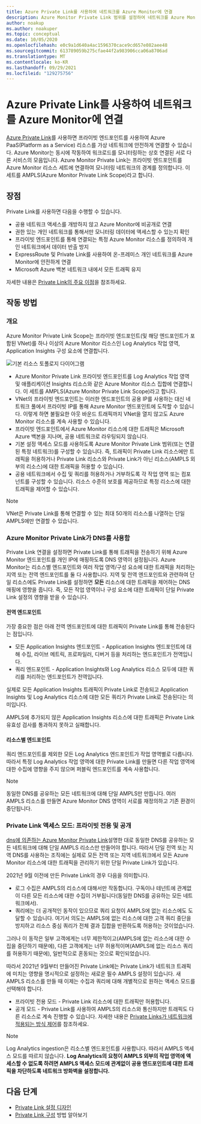 ```yaml
---
title: Azure Private Link를 사용하여 네트워크를 Azure Monitor에 연결
description: Azure Monitor Private Link 범위를 설정하여 네트워크를 Azure Monitor에 안전하게 연결합니다.
author: noakup
ms.author: noakuper
ms.topic: conceptual
ms.date: 10/05/2020
ms.openlocfilehash: e0c9a1d640a4ac1596370cace9cd657e082aee48
ms.sourcegitcommit: 613789059b275cfae44f2a983906cca06a8706ad
ms.translationtype: MT
ms.contentlocale: ko-KR
ms.lasthandoff: 09/29/2021
ms.locfileid: "129275756"
---
```

# <a name="use-azure-private-link-to-connect-networks-to-azure-monitor"></a>Azure Private Link를 사용하여 네트워크를 Azure Monitor에 연결

[Azure Private Link](../../private-link/private-link-overview.md)를 사용하면 프라이빗 엔드포인트를 사용하여 Azure PaaS(Platform as a Service) 리소스를 가상 네트워크에 안전하게 연결할 수 있습니다. Azure Monitor는 동시에 작동하여 워크로드를 모니터링하는 상호 연결된 서로 다른 서비스의 모음입니다. Azure Monitor Private Link는 프라이빗 엔드포인트를 Azure Monitor 리소스 세트에 연결하여 모니터링 네트워크의 경계를 정의합니다. 이 세트를 AMPLS(Azure Monitor Private Link Scope)라고 합니다.


## <a name="advantages"></a>장점

Private Link를 사용하면 다음을 수행할 수 있습니다.

- 공용 네트워크 액세스를 개방하지 않고 Azure Monitor에 비공개로 연결
- 권한 있는 개인 네트워크를 통해서만 모니터링 데이터에 액세스할 수 있는지 확인
- 프라이빗 엔드포인트를 통해 연결되는 특정 Azure Monitor 리소스를 정의하여 개인 네트워크에서 데이터 반출 방지
- ExpressRoute 및 Private Link를 사용하여 온-프레미스 개인 네트워크를 Azure Monitor에 안전하게 연결
- Microsoft Azure 백본 네트워크 내에서 모든 트래픽 유지

자세한 내용은 [Private Link의 주요 이점](../../private-link/private-link-overview.md#key-benefits)을 참조하세요.

## <a name="how-it-works"></a>작동 방법

### <a name="overview"></a>개요
Azure Monitor Private Link Scope는 프라이빗 엔드포인트(및 해당 엔드포인트가 포함된 VNet)를 하나 이상의 Azure Monitor 리소스인 Log Analytics 작업 영역, Application Insights 구성 요소에 연결합니다.

![기본 리소스 토폴로지 다이어그램](./media/private-link-security/private-link-basic-topology.png)

* Azure Monitor Private Link 프라이빗 엔드포인트를 Log Analytics 작업 영역 및 애플리케이션 Insights 리소스와 같은 Azure Monitor 리소스 집합에 연결합니다. 이 세트를 AMPLS(Azure Monitor Private Link Scope)라고 합니다.
* VNet의 프라이빗 엔드포인트는 이러한 엔드포인트의 공용 IP를 사용하는 대신 네트워크 풀에서 프라이빗 IP를 통해 Azure Monitor 엔드포인트에 도착할 수 있습니다. 이렇게 하면 불필요한 아웃 바운드 트래픽까지 VNet을 열지 않고도 Azure Monitor 리소스를 계속 사용할 수 있습니다. 
* 프라이빗 엔드포인트에서 Azure Monitor 리소스에 대한 트래픽은 Microsoft Azure 백본을 지나며, 공용 네트워크로 라우팅되지 않습니다.
* 기본 설정 액세스 모드를 사용하도록 Azure Monitor Private Link 범위(또는 연결된 특정 네트워크)를 구성할 수 있습니다. 즉, 트래픽이 Private Link 리소스에만 트래픽을 허용하거나 Private Link 리소스와 Private Link가 아닌 리소스(AMPLS 외부의 리소스)에 대한 트래픽을 허용할 수 있습니다.
* 공용 네트워크에서 수집 및 쿼리를 허용하거나 거부하도록 각 작업 영역 또는 컴포넌트를 구성할 수 있습니다. 리소스 수준의 보호를 제공하므로 특정 리소스에 대한 트래픽을 제어할 수 있습니다.

> [!NOTE]
> VNet은 Private Link를 통해 연결할 수 있는 최대 50개의 리소스를 나열하는 단일 AMPLS에만 연결할 수 있습니다.

### <a name="azure-monitor-private-link-relies-on-your-dns"></a>Azure Monitor Private Link가 DNS를 사용함
Private Link 연결을 설정하면 Private Link를 통해 트래픽을 전송하기 위해 Azure Monitor 엔드포인트를 개인 IP에 매핑하도록 DNS 영역이 설정됩니다. Azure Monitor는 리소스별 엔드포인트와 여러 작업 영역/구성 요소에 대한 트래픽을 처리하는 지역 또는 전역 엔드포인트를 둘 다 사용합니다. 지역 및 전역 엔드포인트와 관련하여 단일 리소스에도 Private Link를 설정하면 **모든** 리소스에 대한 트래픽을 제어하는 DNS 매핑에 영향을 줍니다. 즉, 모든 작업 영역이나 구성 요소에 대한 트래픽이 단일 Private Link 설정의 영향을 받을 수 있습니다.

#### <a name="global-endpoints"></a>전역 엔드포인트
가장 중요한 점은 아래 전역 엔드포인트에 대한 트래픽이 Private Link를 통해 전송된다는 점입니다.
* 모든 Application Insights 엔드포인트 - Application Insights 엔드포인트에 대해 수집, 라이브 메트릭, 프로파일러, 디버거 등을 처리하는 엔드포인트가 전역입니다.
* 쿼리 엔드포인트 - Application Insights와 Log Analytics 리소스 모두에 대한 쿼리를 처리하는 엔드포인트가 전역입니다.

실제로 모든 Application Insights 트래픽이 Private Link로 전송되고 Application Insights 및 Log Analytics 리소스에 대한 모든 쿼리가 Private Link로 전송된다는 의미입니다.

AMPLS에 추가되지 않은 Application Insights 리소스에 대한 트래픽은 Private Link 유효성 검사를 통과하지 못하고 실패합니다.

#### <a name="resource-specific-endpoints"></a>리소스별 엔드포인트
쿼리 엔드포인트를 제외한 모든 Log Analytics 엔드포인트가 작업 영역별로 다릅니다. 따라서 특정 Log Analytics 작업 영역에 대한 Private Link를 만들면 다른 작업 영역에 대한 수집에 영향을 주지 않으며 퍼블릭 엔드포인트를 계속 사용합니다.


> [!NOTE]
> 동일한 DNS를 공유하는 모든 네트워크에 대해 단일 AMPLS만 만듭니다. 여러 AMPLS 리소스를 만들면 Azure Monitor DNS 영역이 서로를 재정의하고 기존 환경이 중단됩니다.

### <a name="private-link-access-modes-private-only-vs-open"></a>Private Link 액세스 모드: 프라이빗 전용 및 공개
[dns에 의존하는 Azure Monitor Private Link](#azure-monitor-private-link-relies-on-your-dns)설명한 대로 동일한 DNS를 공유하는 모든 네트워크에 대해 단일 AMPLS 리소스만 만들어야 합니다. 따라서 단일 전역 또는 지역 DNS를 사용하는 조직에는 실제로 모든 전역 또는 지역 네트워크에서 모든 Azure Monitor 리소스에 대한 트래픽을 관리하기 위한 단일 Private Link가 있습니다.

2021년 9월 이전에 만든 Private Link의 경우 다음을 의미합니다. 
* 로그 수집은 AMPLS의 리소스에 대해서만 작동합니다. 구독이나 테넌트에 관계없이 다른 모든 리소스에 대한 수집이 거부됩니다(동일한 DNS를 공유하는 모든 네트워크에서).
* 쿼리에는 더 공개적인 동작이 있으므로 쿼리 요청이 AMPLS에 없는 리소스에도 도달할 수 있습니다. 여기서 의도는 AMPLS에 없는 리소스에 대한 고객 쿼리 중단을 방지하고 리소스 중심 쿼리가 전체 결과 집합을 반환하도록 허용하는 것이었습니다.

그러나 이 동작은 일부 고객에게는 너무 제한적이고(AMPLS에 없는 리소스에 대한 수집을 중단하기 때문에), 다른 고객에게는 너무 허용적이며(AMPLS에 없는 리소스 쿼리를 허용하기 때문에), 일반적으로 혼동되는 것으로 확인되었습니다.

따라서 2021년 9월부터 만들어진 Private Link에는 Private Link가 네트워크 트래픽에 미치는 영향을 명시적으로 설정하는 새로운 필수 AMPLS 설정이 있습니다. 새 AMPLS 리소스를 만들 때 이제는 수집과 쿼리에 대해 개별적으로 원하는 액세스 모드를 선택해야 합니다. 
* 프라이빗 전용 모드 - Private Link 리소스에 대한 트래픽만 허용합니다.
* 공개 모드 - Private Link를 사용하여 AMPLS의 리소스와 통신하지만 트래픽도 다른 리소스로 계속 진행할 수 있습니다. 자세한 내용은 [Private Links가 네트워크에 적용되는 방식 제어](./private-link-design.md#control-how-private-links-apply-to-your-networks)를 참조하세요.

> [!NOTE]
> Log Analytics ingestion은 리소스별 엔드포인트를 사용합니다. 따라서 AMPLS 액세스 모드를 따르지 않습니다. **Log Analytics의 요청이 AMPLS 외부의 작업 영역에 액세스할 수 없도록 하려면 AMPLS 액세스 모드에 관계없이 공용 엔드포인트에 대한 트래픽을 차단하도록 네트워크 방화벽을 설정합니다.**

## <a name="next-steps"></a>다음 단계
- [Private Link 설정 디자인](private-link-design.md)
- [Private Link 구성](private-link-configure.md) 방법 알아보기

<h3><a id="connect-to-a-private-endpoint"></a></h3>
